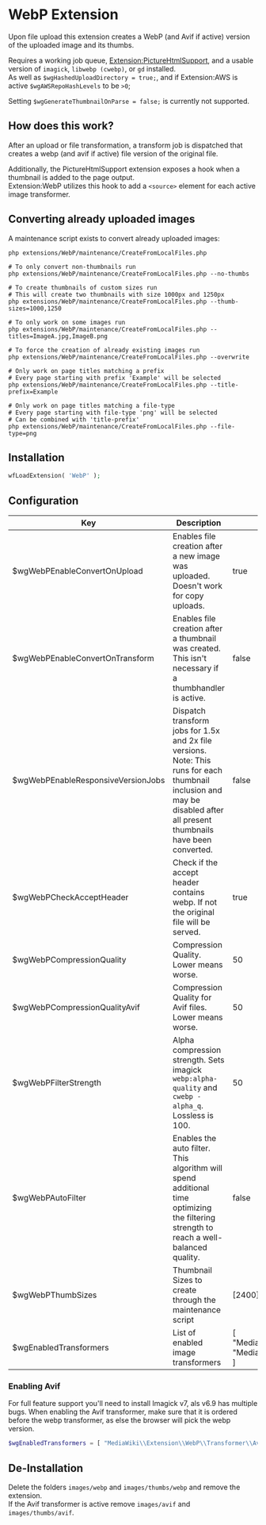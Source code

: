 # WebP Extension
Upon file upload this extension creates a WebP (and Avif if active) version of the uploaded image and its thumbs.

Requires a working job queue, [Extension:PictureHtmlSupport](https://github.com/StarCitizenWiki/mediawiki-extensions-PictureHtmlSupport), and a usable version of `imagick`, `libwebp (cwebp)`, or `gd` installed.  
As well as `$wgHashedUploadDirectory = true;`, and if Extension:AWS is active `$wgAWSRepoHashLevels` to be `>0`;

Setting `$wgGenerateThumbnailOnParse = false;` is currently not supported.

## How does this work?
After an upload or file transformation, a transform job is dispatched that creates a webp (and avif if active) file version of the original file.  

Additionally, the PictureHtmlSupport extension exposes a hook when a thumbnail is added to the page output.  
Extension:WebP utilizes this hook to add a `<source>` element for each active image transformer.

## Converting already uploaded images
A maintenance script exists to convert already uploaded images:
```shell
php extensions/WebP/maintenance/CreateFromLocalFiles.php

# To only convert non-thumbnails run
php extensions/WebP/maintenance/CreateFromLocalFiles.php --no-thumbs

# To create thumbnails of custom sizes run
# This will create two thumbnails with size 1000px and 1250px
php extensions/WebP/maintenance/CreateFromLocalFiles.php --thumb-sizes=1000,1250

# To only work on some images run
php extensions/WebP/maintenance/CreateFromLocalFiles.php --titles=ImageA.jpg,ImageB.png

# To force the creation of already existing images run
php extensions/WebP/maintenance/CreateFromLocalFiles.php --overwrite

# Only work on page titles matching a prefix
# Every page starting with prefix 'Example' will be selected
php extensions/WebP/maintenance/CreateFromLocalFiles.php --title-prefix=Example

# Only work on page titles matching a file-type
# Every page starting with file-type 'png' will be selected
# Can be combined with 'title-prefix'
php extensions/WebP/maintenance/CreateFromLocalFiles.php --file-type=png
```

## Installation

```php
wfLoadExtension( 'WebP' );
```


## Configuration
| Key                                | Description                                                                                                                                                               | Example                                                                                                                    | Default                     |
|------------------------------------|---------------------------------------------------------------------------------------------------------------------------------------------------------------------------|----------------------------------------------------------------------------------------------------------------------------|-----------------------------|
| $wgWebPEnableConvertOnUpload       | Enables file creation after a new image was uploaded. Doesn't work for copy uploads.                                                                                      | true                                                                                                                       | true                        |
| $wgWebPEnableConvertOnTransform    | Enables file creation after a thumbnail was created. This isn't necessary if a thumbhandler is active.                                                                    | false                                                                                                                      | true                        |
| $wgWebPEnableResponsiveVersionJobs | Dispatch transform jobs for 1.5x and 2x file versions. Note: This runs for each thumbnail inclusion and may be disabled after all present thumbnails have been converted. | false                                                                                                                      | true                        |
| $wgWebPCheckAcceptHeader           | Check if the accept header contains webp. If not the original file will be served.                                                                                        | true                                                                                                                       | false                       |
| $wgWebPCompressionQuality          | Compression Quality. Lower means worse.                                                                                                                                   | 50                                                                                                                         | 75                          |
| $wgWebPCompressionQualityAvif      | Compression Quality for Avif files. Lower means worse.                                                                                                                    | 50                                                                                                                         | 30                          |
| $wgWebPFilterStrength              | Alpha compression strength. Sets imagick `webp:alpha-quality` and `cwebp -alpha_q`. Lossless is 100.                                                                      | 50                                                                                                                         | 80                          |
| $wgWebPAutoFilter                  | Enables the auto filter.  This algorithm will spend additional time optimizing the filtering strength to reach a well-balanced quality.                                   | false                                                                                                                      | true                        |
| $wgWebPThumbSizes                  | Thumbnail Sizes to create through the maintenance script                                                                                                                  | [2400]                                                                                                                     | [120, 320, 800, 1200, 1600] |
| $wgEnabledTransformers             | List of enabled image transformers                                                                                                                                        | [ "MediaWiki\\Extension\\WebP\\Transformer\\AvifTransformer", "MediaWiki\\Extension\\WebP\\Transformer\\WebPTransformer" ] | WebP Transformer            |

### Enabling Avif
For full feature support you'll need to install Imagick v7, als v6.9 has multiple bugs.
When enabling the Avif transformer, make sure that it is ordered before the webp transformer, as else the browser will pick the webp version.

```php
$wgEnabledTransformers = [ "MediaWiki\\Extension\\WebP\\Transformer\\AvifTransformer", "MediaWiki\\Extension\\WebP\\Transformer\\WebPTransformer" ];
```

## De-Installation
Delete the folders `images/webp` and `images/thumbs/webp` and remove the extension.  
If the Avif transformer is active remove `images/avif` and `images/thumbs/avif`.
